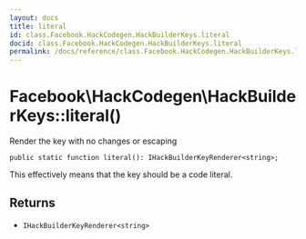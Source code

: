```yaml
---
layout: docs
title: literal
id: class.Facebook.HackCodegen.HackBuilderKeys.literal
docid: class.Facebook.HackCodegen.HackBuilderKeys.literal
permalink: /docs/reference/class.Facebook.HackCodegen.HackBuilderKeys.literal.md
---
```

# Facebook\\HackCodegen\\HackBuilderKeys::literal()




Render the key with no changes or escaping




``` Hack
public static function literal(): IHackBuilderKeyRenderer<string>;
```




This effectively means that the key should be a code literal.




## Returns




- ` IHackBuilderKeyRenderer<string> `
